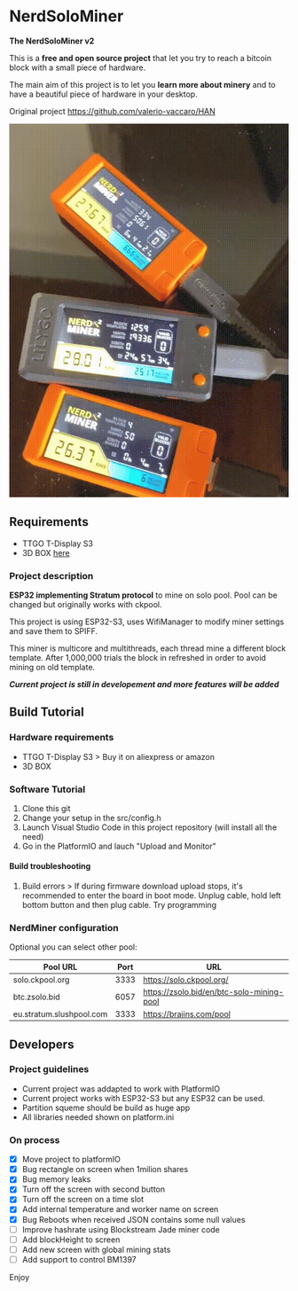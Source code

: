 # NerdSoloMiner
**The NerdSoloMiner v2**

This is a **free and open source project** that let you try to reach a bitcoin block with a small piece of hardware. 

The main aim of this project is to let you **learn more about minery** and to have a beautiful piece of hardware in your desktop.


Original project https://github.com/valerio-vaccaro/HAN

![video](images/FuZ7BFXWIAAmLTu.gif)

## Requirements
- TTGO T-Display S3
- 3D BOX [here](3d_files/)

### Project description
**ESP32 implementing Stratum protocol** to mine on solo pool. Pool can be changed but originally works with ckpool.

This project is using ESP32-S3, uses WifiManager to modify miner settings and save them to SPIFF. 

This miner is multicore and multithreads, each thread mine a different block template. After 1,000,000 trials the block in refreshed in order to avoid mining on old template.

***Current project is still in developement and more features will be added***

## Build Tutorial
### Hardware requirements
- TTGO T-Display S3 > Buy it on aliexpress or amazon
- 3D BOX

### Software Tutorial
1. Clone this git
1. Change your setup in the src/config.h
1. Launch Visual Studio Code in this project repository (will install all the need)
1. Go in the PlatformIO and lauch "Upload and Monitor"

#### Build troubleshooting
1. Build errors > If during firmware download upload stops, it's recommended to enter the board in boot mode. Unplug cable, hold left bottom button and then plug cable. Try programming

### NerdMiner configuration

Optional you can select other pool:

| Pool URL                 | Port | URL |
|---                       |---   |---  | 
| solo.ckpool.org          | 3333 | https://solo.ckpool.org/ |
| btc.zsolo.bid            | 6057 | https://zsolo.bid/en/btc-solo-mining-pool |
| eu.stratum.slushpool.com | 3333 | https://braiins.com/pool |

## Developers
### Project guidelines
- Current project was addapted to work with PlatformIO
- Current project works with ESP32-S3 but any ESP32 can be used.
- Partition squeme should be build as huge app
- All libraries needed shown on platform.ini

### On process
- [x]  Move project to platformIO
- [x]  Bug rectangle on screen when 1milion shares
- [x]  Bug memory leaks
- [x]  Turn off the screen with second button
- [x]  Turn off the screen on a time slot
- [x]  Add internal temperature and worker name on screen
- [x]  Bug Reboots when received JSON contains some null values
- [ ]  Improve hashrate using Blockstream Jade miner code
- [ ]  Add blockHeight to screen
- [ ]  Add new screen with global mining stats
- [ ]  Add support to control BM1397

Enjoy
